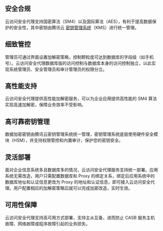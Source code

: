 ## 安全合规
云访问安全代理支持国密算法（SM4）以及国际算法（AES），有利于提高数据保护的安全性，其中密钥由腾讯云 [密钥管理系统](https://cloud.tencent.com/product/kms)（KMS）进行统一管理。
## 细致管控
管理员可通过界面设置加解密策略，控制颗粒度可达到数据库的字段级（如手机号）。云访问安全代理数据库版的访问控制与数据库本身的访问控制独立，以此实现系统管理员、安全管理员和审计管理员的权限分立。
## 高性能支持
云访问安全代理提供高性能加解密服务，可以为企业应用提供高性能的 SM4 算法实现高速加解密，保障业务效率不受影响。
## 高可靠密钥管理
数据加密密钥由腾讯云密钥管理系统统一管理，密钥管理系统底层使用硬件安全模块（HSM），并支持权限管控和内置审计，保护您的密钥安全。
## 灵活部署
面对企业信息系统多且数据库多的情况，云访问安全代理服务支持统一部署。应用系统无需改造，用户只需配置数据库和 Proxy 的绑定关系，绑定后应用系统中的数据库地址和认证信息更改为 Proxy 的地址和认证信息，即可接入云访问安全代理。用户配置相应的加解密策略后就可以完成加密改造，实时生效。
## 可用性保障
云访问安全代理支持高可用方式部署，支持主从互备，进而防止 CASB 服务主机故障、网络故障或程序故障引起的业务损失。
